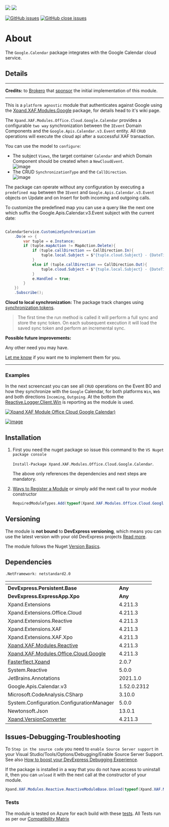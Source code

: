 ![](https://xpandshields.azurewebsites.net/nuget/v/Xpand.XAF.Modules.Office.Cloud.Google.Calendar.svg?&style=flat) ![](https://xpandshields.azurewebsites.net/nuget/dt/Xpand.XAF.Modules.Office.Cloud.Google.Calendar.svg?&style=flat)

[![GitHub issues](https://xpandshields.azurewebsites.net/github/issues/eXpandFramework/expand/Office.Cloud.Google.Calendar.svg)](https://github.com/eXpandFramework/eXpand/issues?utf8=%E2%9C%93&q=is%3Aissue+is%3Aopen+sort%3Aupdated-desc+label%3AReactive.XAF+label%3AOffice.Cloud.Google.Calendar) [![GitHub close issues](https://xpandshields.azurewebsites.net/github/issues-closed/eXpandFramework/eXpand/Office.Cloud.Google.Calendar.svg)](https://github.com/eXpandFramework/eXpand/issues?utf8=%E2%9C%93&q=is%3Aissue+is%3Aclosed+sort%3Aupdated-desc+label%3AReactive.XAF+label%3AOffice.Cloud.Google.Calendar)
# About 

The `Google.Calendar` package integrates with the Google Calendar cloud service.

## Details

---

**Credits:** to [Brokero](https://www.brokero.ch/de/startseite/) that [sponsor](https://github.com/sponsors/apobekiaris) the initial implementation of this module.

---

This is a `platform agnostic` module that authenticates against Google using the [Xpand.XAF.Modules.Google](https://github.com/eXpandFramework/DevExpress.XAF/tree/master/src/Modules/Office.Cloud.Google) package, for details head to it's wiki page.

The `Xpand.XAF.Modules.Office.Cloud.Google.Calendar` provides a configurable `two way` synchronization between the `IEvent` Domain Components and the `Google.Apis.Calendar.v3.Event` entity.
All `CRUD` operations will execute the cloud api after a successful XAF transaction. 

You can use the model to `configure`:

* The subject `Views`, the target container `Calendar` and which Domain Component should be created when a `NewCloudEvent`.</br>
![image](https://user-images.githubusercontent.com/159464/93872067-48a30480-fcd8-11ea-92c7-3512999e53e9.png)
* The CRUD `SynchronizationType` and the `CallDirection`.</br>
![image](https://user-images.githubusercontent.com/159464/93872150-6a03f080-fcd8-11ea-92b0-2289b38032d4.png)



The package can operate without any configuration by executing a `predefined map` between the `IEvent` and `Google.Apis.Calendar.v3.Event` objects on Update and on Insert for both incoming and outgoing calls.

To customize the predefined map you can use a query like the next one which suffix the Google.Apis.Calendar.v3.Event subject with the current date:

```cs

CalendarService.CustomizeSynchronization
    .Do(e => {
        var tuple = e.Instance;
        if (tuple.mapAction != MapAction.Delete){
            if (tuple.callDirection == CallDirection.In){
                tuple.local.Subject = $"{tuple.cloud.Subject} - {DateTime.Now}";
            }
            else if (tuple.callDirection == CallDirection.Out){
                tuple.cloud.Subject = $"{tuple.local.Subject} - {DateTime.Now}";
            }
            e.Handled = true;
        }
    })
    .Subscribe();
```

**Cloud to local synchronization:**
The package track changes using [synchronization tokens](https://developers.google.com/calendar/v3/sync).


> The first time the run method is called it will perform a full sync and store the sync token. On each subsequent execution it will load the saved sync token and perform an incremental sync.


**Possible future improvements:**

Any other need you may have.

[Let me know](https://github.com/sponsors/apobekiaris) if you want me to implement them for you.

---

### Examples

In the next screencast you can see all `CRUD` operations on the Event BO and how they synchronize with the `Google` Calendar, for both platforms `Win`, `Web` and both directions `Incoming`, `Outgoing`. At the bottom the [Reactive.Logger.Client.Win](https://github.com/eXpandFramework/DevExpress.XAF/tree/master/src/Modules/Reactive.Logger.Client.Win) is reporting as the module is used.

<twitter>

[![Xpand XAF Module Office Cloud Google Calendar](https://user-images.githubusercontent.com/159464/94122039-ba0ac080-fe5a-11ea-8723-a973fd1e2852.gif))
](https://youtu.be/kch5gduu0FQ)

</twitter>

[![image](https://user-images.githubusercontent.com/159464/87556331-2fba1980-c6bf-11ea-8a10-e525dda86364.png)](https://youtu.be/kch5gduu0FQ)


## Installation 
1. First you need the nuget package so issue this command to the `VS Nuget package console` 

   `Install-Package Xpand.XAF.Modules.Office.Cloud.Google.Calendar`.

    The above only references the dependencies and next steps are mandatory.

2. [Ways to Register a Module](https://documentation.devexpress.com/eXpressAppFramework/118047/Concepts/Application-Solution-Components/Ways-to-Register-a-Module)
or simply add the next call to your module constructor
    ```cs
    RequiredModuleTypes.Add(typeof(Xpand.XAF.Modules.Office.Cloud.Google.CalendarModule));
    ```
## Versioning
The module is **not bound** to **DevExpress versioning**, which means you can use the latest version with your old DevExpress projects [Read more](https://github.com/eXpandFramework/XAF/tree/master/tools/Xpand.VersionConverter).

The module follows the Nuget [Version Basics](https://docs.Google.com/en-us/nuget/reference/package-versioning#version-basics).
## Dependencies
`.NetFramework: netstandard2.0`

|<!-- -->|<!-- -->
|----|----
|**DevExpress.Persistent.Base**|**Any**
 |**DevExpress.ExpressApp.Xpo**|**Any**
|Xpand.Extensions|4.211.3
 |Xpand.Extensions.Office.Cloud|4.211.3
 |Xpand.Extensions.Reactive|4.211.3
 |Xpand.Extensions.XAF|4.211.3
 |Xpand.Extensions.XAF.Xpo|4.211.3
 |[Xpand.XAF.Modules.Reactive](https://github.com/eXpandFramework/Reactive.XAF/tree/master/src/Modules/Xpand.XAF.Modules.Reactive)|4.211.3
 |[Xpand.XAF.Modules.Office.Cloud.Google](https://github.com/eXpandFramework/Reactive.XAF/tree/master/src/Modules/Xpand.XAF.Modules.Office.Cloud.Google)|4.211.3
 |[Fasterflect.Xpand](https://github.com/eXpandFramework/Fasterflect)|2.0.7
 |System.Reactive|5.0.0
 |JetBrains.Annotations|2021.1.0
 |Google.Apis.Calendar.v3|1.52.0.2312
 |Microsoft.CodeAnalysis.CSharp|3.10.0
 |System.Configuration.ConfigurationManager|5.0.0
 |Newtonsoft.Json|13.0.1
 |[Xpand.VersionConverter](https://github.com/eXpandFramework/Reactive.XAF/tree/master/tools/Xpand.VersionConverter)|4.211.3

## Issues-Debugging-Troubleshooting

To `Step in the source code` you need to `enable Source Server support` in your Visual Studio/Tools/Options/Debugging/Enable Source Server Support. See also [How to boost your DevExpress Debugging Experience](https://github.com/eXpandFramework/DevExpress.XAF/wiki/How-to-boost-your-DevExpress-Debugging-Experience#1-index-the-symbols-to-your-custom-devexpresss-installation-location).

If the package is installed in a way that you do not have access to uninstall it, then you can `unload` it with the next call at the constructor of your module.
```cs
Xpand.XAF.Modules.Reactive.ReactiveModuleBase.Unload(typeof(Xpand.XAF.Modules.Office.Cloud.Google.Calendar.Office.Office.Cloud.Google.CalendarModule))
```

### Tests
The module is tested on Azure for each build with these [tests](https://github.com/eXpandFramework/Packages/tree/master/src/Tests/Xpand.XAF.s.Office.Office.Cloud.Google.Calendar.Office.Office.Cloud.Google.Calendar). 
All Tests run as per our [Compatibility Matrix](https://github.com/eXpandFramework/DevExpress.XAF#compatibility-matrix)

